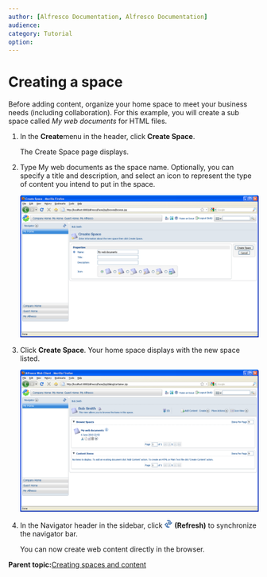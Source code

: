 ```yaml
---
author: [Alfresco Documentation, Alfresco Documentation]
audience: 
category: Tutorial
option: 
---
```


# Creating a space

Before adding content, organize your home space to meet your business needs \(including collaboration\). For this example, you will create a sub space called *My web documents* for HTML files.

1.  In the **Create**menu in the header, click **Create Space**.

    The Create Space page displays.

2.  Type My web documents as the space name. Optionally, you can specify a title and description, and select an icon to represent the type of content you intend to put in the space.

    ![Create Space](../images/im-createspace.png)

3.  Click **Create Space**. Your home space displays with the new space listed.

    ![My Home space](../images/im-newspace.png)

4.  In the Navigator header in the sidebar, click ![Refresh](../images/im-refresh.png) **\(Refresh\)** to synchronize the navigator bar.

    You can now create web content directly in the browser.


**Parent topic:**[Creating spaces and content](../tasks/tgs-create-spacecontent.md)

